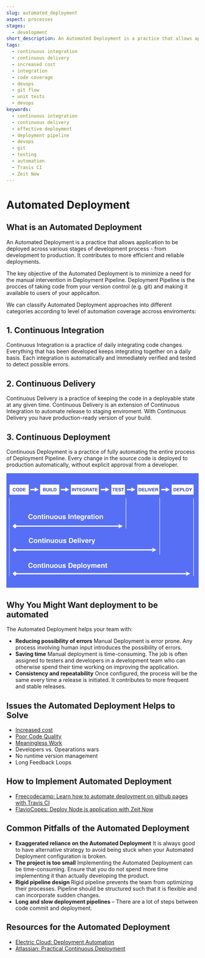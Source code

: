 ```yaml
---
slug: automated_deployment
aspect: processes
stages:
  - development
short_description: An Automated Deployment is a practice that allows application to be deployed across various stages of development process - from development to production
tags:
  - continuous integration
  - continuous delivery
  - increased cost
  - integration
  - code coverage
  - devops
  - git flow
  - unit tests
  - devops
keywords:
  - continuous integration
  - continuous delivery
  - effective deployment
  - deployment pipeline
  - devops
  - git
  - testing
  - automation
  - Travis CI
  - Zeit Now
---
```


# Automated Deployment

## What is an Automated Deployment

An Automated Deployment is a practice that allows application to be deployed across various stages of development process - from development to production. It contributes to more efficient and reliable deployments.

The key objective of the Automated Deployment is to minimize a need for the manual intervention in Deployment Pipeline. Deployment Pipeline is the procces of taking code from your version control (e.g. git) and making it available to users of your applicaiton.

We can classify Automated Deployment approaches into different categories according to level of automation coverage accross enviroments:

## 1. Continuous Integration

Continuous Integration is a practice of daily integrating code changes. Everything that has been developed keeps integrating together on a daily basis. Each integration is automatically and immediately verified and tested to detect possible errors.

## 2. Continuous Delivery

Continuous Delivery is a practice of keeping the code in a deployable state at any given time. Continuous Delivery is an extension of Continuous Integration to automate release to staging enviroment. With Continuous Delivery you have production-ready version of your build.

## 3. Continuous Deployment

Continuous Deployment is a practice of fully automating the entire process of Deployment Pipeline. Every change in the source code is deployed to production automatically, without explicit approval from a developer.

![Automated Deployment](/files/automated_deployment.png)


## Why You Might Want deployment to be automated

The Automated Deployment helps your team with:
- **Reducing possibility of errors**
  Manual Deployment is error prone. Any process involving human input introduces the possibility of errors. 
- **Saving time**
  Manual deployment is time-consuming. The job is often assigned to testers and developers in a development team who can otherwise spend their time working on improving the application.
- **Consistency and repeatability**
  Once configured, the process will be the same every time a release is initiated. It contributes to more frequent and stable releases.

## Issues the Automated Deployment Helps to Solve

- [Increased cost](/issues/increased_cost)
- [Poor Code Quality](/issues/poor_code_quality)
- [Meaningless Work](/issues/meaningless_work)
- Developers vs. Opearations wars
- No runtime version management
- Long Feedback Loops

## How to Implement Automated Deployment

- [Freecodecamp: Learn how to automate deployment on github pages with Travis CI](https://www.freecodecamp.org/news/learn-how-to-automate-deployment-on-github-pages-with-travis-ci/)
- [FlavioCopes: Deploy Node.js application with Zeit Now](https://flaviocopes.com/zeit-now/)

## Common Pitfalls of the Automated Deployment

- **Exaggerated reliance on the Automated Deployment**
  It is always good to have alternative strategy to avoid being stuck when your Automated Deployment configuration is broken. 
- **The project is too small**
  Implementing the Automated Deployment can be time-consuming. Ensure that you do not spend more time implementing it than actually developing the product. 
- **Rigid pipeline design**
  Rigid pipeline prevents the team from optimizing their processes. Pipeline should be structured such that it is flexible and can incorporate sudden changes.
- **Long and slow deployment pipelines** – There are a lot of steps between code commit and deployment. 


## Resources for the Automated Deployment
- [Electric Cloud: Deployment Automation](http://electric-cloud.com/wiki/display/releasemanagement/Deployment+Automation)
- [Atlassian: Practical Continuous Deployment](https://www.atlassian.com/blog/continuous-delivery/practical-continuous-deployment)
